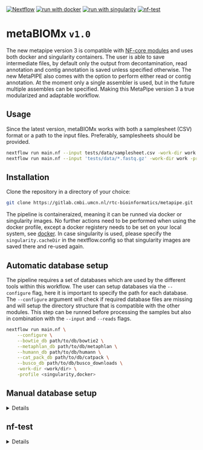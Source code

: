 [![Nextflow](https://img.shields.io/badge/nextflow%20DSL2-%E2%89%A523.10.0-23aa62.svg?labelColor=000000)](https://www.nextflow.io/)
[![run with docker](https://img.shields.io/badge/run%20with-docker-0db7ed?labelColor=000000&logo=docker)](https://www.docker.com/)
[![run with singularity](https://img.shields.io/badge/run%20with-singularity-1d355c.svg?labelColor=000000)](https://sylabs.io/docs/)
[![nf-test](https://img.shields.io/badge/tested_with-nf--test-337ab7.svg)](https://code.askimed.com/nf-test)

# metaBIOMx `v1.0`

The new metapipe version 3 is compatible with [NF-core modules](https://github.com/nf-core/modules) and uses both docker and singularity containers. The user is able to save intermediate files, by default only the output from decontamination, read annotation and contig annotation is saved unless specified otherwise. The new MetaPIPE also comes with the option to perform either read or contig annotation. At the moment only a single assembler is used, but in the future multiple assembles can be specified. Making this MetaPipe version 3 a true modularized and adaptable workflow.

## Usage
Since the latest version, metaBIOMx works with both a samplesheet (CSV) format or a path to the input files. Preferably, samplesheets should be provided.
```bash
nextflow run main.nf --input tests/data/samplesheet.csv -work-dir work -profile singularity
nextflow run main.nf --input 'tests/data/*.fastq.gz' -work-dir work -profile singularity
```

## Installation

Clone the repository in a directory of your choice:
```bash
git clone https://gitlab.cmbi.umcn.nl/rtc-bioinformatics/metapipe.git
```

The pipeline is containeraized, meaning it can be runned via docker or singularity images. No further actions need to be performed when using the docker profile, except a docker registery needs to be set on your local system, see [docker](https://docs.docker.com/engine/install/). In case singularity is used, please specify the `singularity.cacheDir` in the nextflow.config so that singularity images are saved there and re-used again.

## Automatic database setup
The pipeline requires a set of databases which are used by the different tools within this workflow. The user can setup databases via the `--configure` flag, here it is important to specify the path for each database. The `--configure` argument will check if required database files are missing and will setup the directory structure that is compatible with the other modules. This step can be runned before processing the samples but also in combination with the `--input` and `--reads` flags.
```bash
nextflow run main.nf \
    --configure \
    --bowtie_db path/to/db/bowtie2 \
    --metaphlan_db path/to/db/metaphlan \
    --humann_db path/to/db/humann \
    --cat_pack_db path/to/db/catpack \
    --busco_db path/to/db/busco_downloads \
    -work-dir <work/dir> \
    -profile <singularity,docker>
```
## Manual database setup
<details>
### Humann3 DB
Make sure the `path/to/db/humann` should contain a `chocophlan`, `uniref` and `utility_mapping` directory. These can be obtained by the following command:
```bash
docker pull biobakery/humann:latest

docker run --rm -v $(pwd):/scripts biobakery/humann:latest \
    humann_databases --download chocophlan full ./path/to/db/humann \
    && humann_databases --download uniref uniref90_diamond ./path/to/db/humann \
    && humann_databases --download utility_mapping full ./path/to/db/humann 
```

### Kneaddata DB
```bash
docker pull agusinac/kneaddata:latest

docker run --rm -v $(pwd):/scripts agusinac/kneaddata:latest \
    kneaddata_database \
        --download human_genome bowtie2 ./path/to/db/bowtie2
```

### CAT_pack DB
A pre-constructed diamond database can be [downloaded](https://tbb.bio.uu.nl/tina/CAT_pack_prepare/) manually or by command:
```bash
docker pull agusinac/catpack:latest

docker run --rm -v $(pwd):/scripts agusinac/catpack:latest \
    CAT_pack download \
        --db nr \
        -o path/to/db/catpack

```

### busco DB
BUSCO expects that the directory is called `busco_downloads`.
```bash
docker pull ezlabgva/busco:v5.8.2_cv1

docker run --rm -v $(pwd):/scripts ezlabgva/busco:v5.8.2_cv1 \
    busco \
        --download bacteria_odb12 \
        --download_path path/to/db/busco_downloads
```
</details>

## nf-test
<details>
nf-test needs to be installed, can be done either from [conda or pip](https://nf-co.re/docs/nf-core-tools/installation).
nf-test has already been initialised for this repository, otherwise this could be done with `nf-test init`. 
```bash
nf-test test tests/default.nf.test --wipe-snapshot --update-snapshot --profile docker
nf-test test tests/default.nf.test --profile docker
```
</details>